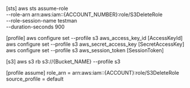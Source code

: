[sts]
aws sts assume-role \
--role-arn arn:aws:iam::{ACCOUNT_NUMBER}:role/S3DeleteRole \
--role-session-name testman \
--duration-seconds 900

[profile]
aws configure set --profile s3 aws_access_key_id [AccessKeyId]
aws configure set --profile s3 aws_secret_access_key [SecretAccessKey]
aws configure set --profile s3 aws_session_token [SessionToken]

[s3]
aws s3 rb s3://{Bucket_NAME} --profile s3

[profile assume]
role_arn = arn:aws:iam::{ACCOUNT}:role/S3DeleteRole
source_profile = default